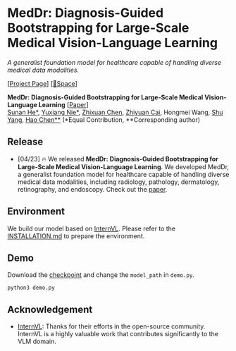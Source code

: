 # MedDr: Diagnosis-Guided Bootstrapping for Large-Scale Medical Vision-Language Learning

*A generalist foundation model for healthcare capable of handling diverse medical data modalities.*

 [[Project Page](https://smart-meddr.github.io/)] [[🤗Space](https://huggingface.co/Sunanhe/MedDr_0401)] 

**MedDr: Diagnosis-Guided Bootstrapping for Large-Scale Medical Vision-Language Learning** [[Paper](https://arxiv.org/abs/2404.xxxxx)] <br>
[Sunan He*](https://jerrrynie.github.io/), [Yuxiang Nie*](https://jerrrynie.github.io/), [Zhixuan Chen](https://zhi-xuan-chen.github.io/homepage/), [Zhiyuan Cai](https://github.com/Davidczy), Hongmei Wang, [Shu Yang](https://github.com/isyangshu), [Hao Chen**](https://cse.hkust.edu.hk/~jhc/) (*Equal Contribution, **Corresponding author)


## Release
- [04/23] 🔥 We released **MedDr: Diagnosis-Guided Bootstrapping for Large-Scale Medical Vision-Language Learning**. We developed MedDr, a generalist foundation model for healthcare capable of handling diverse medical data modalities, including radiology, pathology, dermatology, retinography, and endoscopy. Check out the [paper](https://arxiv.org/abs/2404.xxxxx).

</details>


## Environment

We build our model based on [InternVL](https://github.com/OpenGVLab/InternVL). Please refer to the [INSTALLATION.md](https://github.com/OpenGVLab/InternVL/blob/main/INSTALLATION.md) to prepare the environment.


## Demo
Download the [checkpoint](https://huggingface.co/Sunanhe/MedDr_0401) and change the `model_path` in `demo.py`.

```Shell
python3 demo.py
```


## Acknowledgement

- [InternVL](https://github.com/OpenGVLab/InternVL): 
Thanks for their efforts in the open-source community. InternVL is a highly valuable work that contributes significantly to the VLM domain.

